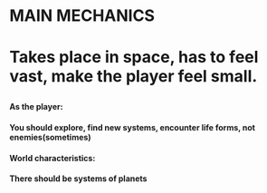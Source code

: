 <h1>MAIN MECHANICS<h1>
<p>Takes place in space, has to feel vast, make the
player feel small.<p>
<h4>As the player:<h4>
<p>You should explore, find new systems, encounter life forms, not enemies(sometimes)<p>
<p><p>
<h4>World characteristics:<h4>
<p>There should be systems of planets<p>